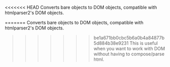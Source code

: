 <<<<<<< HEAD
Converts bare objects to DOM objects, compatible with htmlparser2's DOM objects.

=======
Converts bare objects to DOM objects, compatible with htmlparser2's DOM objects.

>>>>>>> be1a671bb0cbc5b6a0b4a84877b5d884b38e9231
This is useful when you want to work with DOM without having to compose/parse html.